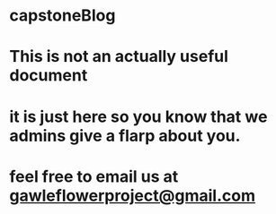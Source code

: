 # capstoneBlog
# This is not an actually useful document
# it is just here so you know that we admins give a flarp about you. 
# feel free to email us at gawleflowerproject@gmail.com
